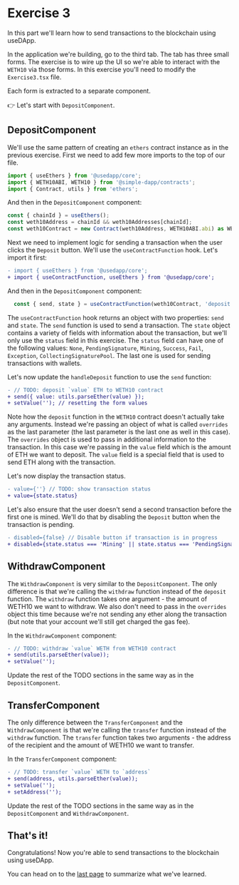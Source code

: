 # Exercise 3

In this part we'll learn how to send transactions to the blockchain using useDApp.

In the application we're building, go to the third tab. The tab has three small forms. The exercise is to wire up the UI so we're able to interact with the `WETH10` via those forms. In this exercise you'll need to modify the `Exercise3.tsx` file.

Each form is extracted to a separate component.

👉 Let's start with `DepositComponent`.

## DepositComponent

We'll use the same pattern of creating an `ethers` contract instance as in the previous exercise. First we need to add few more imports to the top of our file.

```ts title="packages/frontend/src/components/Exercise3.tsx"
import { useEthers } from '@usedapp/core';
import { WETH10ABI, WETH10 } from '@simple-dapp/contracts';
import { Contract, utils } from 'ethers';
```

And then in the `DepositComponent` component:

```ts title="packages/frontend/src/components/Exercise3.tsx"
const { chainId } = useEthers();
const weth10Address = chainId && weth10Addresses[chainId];
const weth10Contract = new Contract(weth10Address, WETH10ABI.abi) as WETH10;
```

Next we need to implement logic for sending a transaction when the user clicks the `Deposit` button. We'll use the `useContractFunction` hook. Let's import it first:

```diff
- import { useEthers } from '@usedapp/core';
+ import { useContractFunction, useEthers } from '@usedapp/core';
```

And then in the `DepositComponent` component:

```ts title="packages/frontend/src/components/Exercise3.tsx"
  const { send, state } = useContractFunction(weth10Contract, 'deposit');
```

The `useContractFunction` hook returns an object with two properties: `send` and `state`. The `send` function is used to send a transaction. The `state` object contains a variety of fields with information about the transaction, but we'll only use the `status` field in this exercise. The `status` field can have one of the following values: `None`, `PendingSignature`, `Mining`, `Success`, `Fail`, `Exception`, `CollectingSignaturePool`. The last one is used for sending transactions with  wallets.

Let's now update the `handleDeposit` function to use the `send` function:

```diff
- // TODO: deposit `value` ETH to WETH10 contract
+ send({ value: utils.parseEther(value) });
+ setValue(''); // resetting the form values
```

Note how the `deposit` function in the `WETH10` contract doesn't actually take any arguments. Instead we're passing an object of what is called `overrides` as the last parameter (the last parameter is the last one as well in this case). The `overrides` object is used to pass in additional information to the transaction. In this case we're passing in the `value` field which is the amount of ETH we want to deposit. The `value` field is a special field that is used to send ETH along with the transaction.

Let's now display the transaction status.

```diff
- value={''} // TODO: show transaction status
+ value={state.status}
```

Let's also ensure that the user doesn't send a second transaction before the first one is mined. We'll do that by disabling the `Deposit` button when the transaction is pending.

```diff
- disabled={false} // Disable button if transaction is in progress
+ disabled={state.status === 'Mining' || state.status === 'PendingSignature'}
```

## WithdrawComponent

The `WithdrawComponent` is very similar to the `DepositComponent`. The only difference is that we're calling the `withdraw` function instead of the `deposit` function. The `withdraw` function takes one argument - the amount of WETH10 we want to withdraw. We also don't need to pass in the `overrides` object this time because we're not sending any ether along the transaction (but note that your account we'll still get charged the gas fee).

In the `WithdrawComponent` component:

```diff
- // TODO: withdraw `value` WETH from WETH10 contract
+ send(utils.parseEther(value));
+ setValue('');
```

Update the rest of the TODO sections in the same way as in the `DepositComponent`.

## TransferComponent

The only difference between the `TransferComponent` and the `WithdrawComponent` is that we're calling the `transfer` function instead of the `withdraw` function. The `transfer` function takes two arguments - the address of the recipient and the amount of WETH10 we want to transfer.

In the `TransferComponent` component:

```diff
- // TODO: transfer `value` WETH to `address`
+ send(address, utils.parseEther(value));
+ setValue('');
+ setAddress('');
```

Update the rest of the TODO sections in the same way as in the `DepositComponent` and `WithdrawComponent`.

## That's it!

Congratulations! Now you're able to send transactions to the blockchain using useDApp.

You can head on to the [last page](./Summary) to summarize what we've learned.
